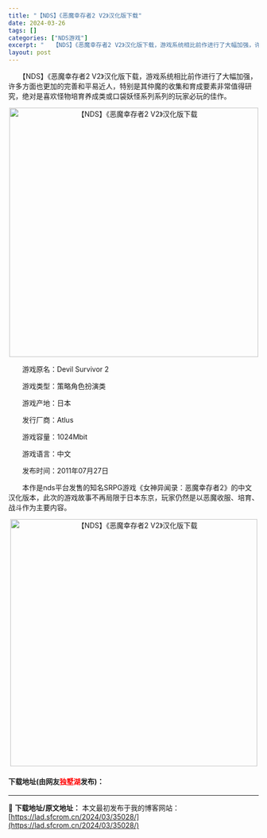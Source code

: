 ```yaml
---
title: "【NDS】《恶魔幸存者2 V2》汉化版下载"
date: 2024-03-26
tags: []
categories: ["NDS游戏"]
excerpt: "　　【NDS】《恶魔幸存者2 V2》汉化版下载，游戏系统相比前作进行了大幅加强，许多方面也更加的完善和平易近人，特别是其仲魔的收集和育成要素非常值得研究，绝对是喜欢怪物培育养成类或口袋妖怪系列系列的玩家必玩的佳作。 　　游戏原名：Devil Survivor 2 　　游戏类型：策略角色扮演类 　　游&hellip;"
layout: post
---
```


 <p>　　【NDS】《恶魔幸存者2 V2》汉化版下载，游戏系统相比前作进行了大幅加强，许多方面也更加的完善和平易近人，特别是其仲魔的收集和育成要素非常值得研究，绝对是喜欢怪物培育养成类或口袋妖怪系列系列的玩家必玩的佳作。</p> <p align="center"><img align="" border="0" src="https://lad.sfcrom.cn/wp-content/uploads/2024/03/20240326_66022a758597f.png" width="501" alt="【NDS】《恶魔幸存者2 V2》汉化版下载" /></p> <p>　　游戏原名：Devil Survivor 2</p> <p>　　游戏类型：策略角色扮演类</p> <p>　　游戏产地：日本</p> <p>　　发行厂商：Atlus</p> <p>　　游戏容量：1024Mbit</p> <p>　　游戏语言：中文</p> <p>　　发布时间：2011年07月27日</p> <p>　　本作是nds平台发售的知名SRPG游戏《女神异闻录：恶魔幸存者2》的中文汉化版本，此次的游戏故事不再局限于日本东京，玩家仍然是以恶魔收服、培育、战斗作为主要内容。</p> <p align="center"><img align="" border="0" src="https://lad.sfcrom.cn/wp-content/uploads/2024/03/20240326_66022a764db18.png" width="497" alt="【NDS】《恶魔幸存者2 V2》汉化版下载" /></p> <p><h4>下载地址(由网友<font color="red">独墅湖</font>发布)：</h4></p> 

---
📖 **下载地址/原文地址：** 本文最初发布于我的博客网站：[https://lad.sfcrom.cn/2024/03/35028/](https://lad.sfcrom.cn/2024/03/35028/)
